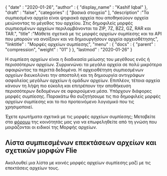 {
  "date" : "2020-01-26",
  "author" : {
    "display_name" : "Kashif Iqbal"
},
  "draft" : "false",
  "categories" :[ "βασικά στοιχεία" ],
  "description" :"Τα συμπιεσμένα αρχεία είναι ψηφιακά αρχεία που αποθηκεύουν αρχεία μειώνοντας το μέγεθος του αρχείου. Στις δημοφιλείς μορφές συμπιεσμένων αρχείων περιλαμβάνονται τα ZIP, 7Z, BZ2, GZ, RAR και TAR.",
  "title" :"Μάθετε σχετικά με τις μορφές αρχείων συμπίεσης και τα API που μπορούν να ανοίξουν και να δημιουργήσουν αρχεία αρχειοθέτησης",
  "linktitle" : "Μορφές αρχείων συμπίεσης",
  "menu" : {
    "docs" : {
      "parent" : "compression",
      "weight" : "01"
}
},
  "lastmod" : "2020-01-26"
}

Η συμπίεση αρχείων είναι η διαδικασία μείωσης του μεγέθους ενός ή περισσότερων αρχείων. Συρρικνώνει τα μεγάλα αρχεία σε πολύ μικρότερα αφαιρώντας τα περιττά δεδομένα. Η αρχειοθέτηση συμπιεσμένων αρχείων διευκολύνει την αποστολή και τη δημιουργία αντιγράφων ασφαλείας μεγάλων αρχείων ή ομάδων αρχείων. Επιπλέον, τέτοια αρχεία κάνουν τη λήψη πιο εύκολη και επιτρέπουν την αποθήκευση περισσότερων δεδομένων σε αφαιρούμενα μέσα. Υπάρχουν διάφορες μορφές συμπίεσης. Παρακάτω θα συζητήσουμε τις πιο δημοφιλείς μορφές αρχείων συμπίεσης και το πιο προτεινόμενο λογισμικό που τις χρησιμοποιεί.

Έχετε ερωτήματα σχετικά με τις μορφές αρχείων συμπίεσης; Μεταβείτε στα [φόρουμ](https://forum.fileformat.com/c/compression/10) της κοινότητάς μας για να επωφεληθείτε από τη γνώση που μοιράζονται οι ειδικοί της Μορφής αρχείων.

## Λίστα συμπιεσμένων επεκτάσεων αρχείων και σχετικών μορφών Flie

Ακολουθεί μια λίστα με κοινές μορφές αρχείων συμπίεσης μαζί με τις επεκτάσεις αρχείων τους.

